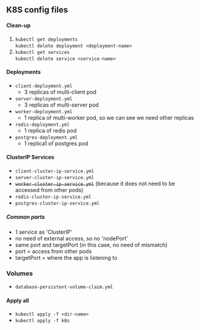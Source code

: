 ## K8S config files

#### Clean-up
1. `kubectl get deployments`\
    `kubectl delete deployment <deployment-name>`
2. `kubectl get services`\
    `kubectl delete service <service-name>`

#### Deployments
- `client-deployment.yml`
    - 3 replicas of multi-client pod
- `server-deployment.yml`
    - 3 replicas of multi-server pod
- `worker-deployment.yml`
    - 1 replica of multi-worker pod, so we can see we need other replicas
- `redis-deployment.yml`
    - 1 replica of redis pod
- `postgres-deployment.yml`
    - 1 replica1 of postgres pod

#### ClusterIP Services
- `client-cluster-ip-service.yml`
- `server-cluster-ip-service.yml`
- ~~`worker-cluster-ip-service.yml`~~ (because it does not need to be accessed from other pods)
- `redis-cluster-ip-service.yml`
- `postgres-cluster-ip-service.yml`

##### Common parts
- 1 service as 'ClusterIP'
- no need of external access, so no 'nodePort'
- same port and targetPort (in this case, no need of mismatch)
- port = access from other pods
- targetPort = where the app is listening to

### Volumes
- `database-persistent-volume-claim.yml`

#### Apply all
- `kubectl apply -f <dir-name>`
- `kubectl apply -f k8s`